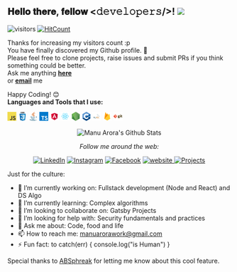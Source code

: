 <!--
**manuarora700/manuarora700** is a ✨ _special_ ✨ repository because its `README.md` (this file) appears on your GitHub profile.

Here are some ideas to get you started:

- 🔭 I’m currently working on ...
- 🌱 I’m currently learning ...
- 👯 I’m looking to collaborate on ...
- 🤔 I’m looking for help with ...
- 💬 Ask me about ...
- 📫 How to reach me: ...
- 😄 Pronouns: ...
- ⚡ Fun fact: ...
-->
<h2> 𝐇𝐞𝐥𝐥𝐨 𝐭𝐡𝐞𝐫𝐞, 𝐟𝐞𝐥𝐥𝐨𝐰 <𝚍𝚎𝚟𝚎𝚕𝚘𝚙𝚎𝚛𝚜/>! <img src="https://github.com/manuarora700/manuarora700/blob/master/gifs/Hi.gif" width="30px"> </h2>

<div align="center" width="50">

<!-- <img src="https://i.imgur.com/dTYwdG1.gif" alt="Welcome!" width="300"/> -->


</div>

![visitors](https://visitor-badge.glitch.me/badge?page_id=manuarora700.manuarora700)
[![HitCount](http://hits.dwyl.com/manuarora700/manuarora700.svg)](http://hits.dwyl.com/manuarora700/manuarora700)
<br>

Thanks for increasing my visitors count :p  <br>
You have finally discovered my Github profile. 👋 <br>
Please feel free to clone projects, raise issues and submit PRs if you think something could be better. <br>
Ask me anything **[here](https://github.com/manuarora700/manuarora700/issues/new)**<br>
or **[email](mailto:manuarorawork@gmail.com)** me

Happy Coding! 😊 <br>
**Languages and Tools that I use:**  

<code><img height="20" src="https://raw.githubusercontent.com/github/explore/80688e429a7d4ef2fca1e82350fe8e3517d3494d/topics/javascript/javascript.png"></code>
<code><img height="20" src="https://raw.githubusercontent.com/github/explore/80688e429a7d4ef2fca1e82350fe8e3517d3494d/topics/css/css.png"></code>
<code><img height="20" src="https://raw.githubusercontent.com/github/explore/80688e429a7d4ef2fca1e82350fe8e3517d3494d/topics/java/java.png"></code>
<code><img height="20" src="https://raw.githubusercontent.com/github/explore/80688e429a7d4ef2fca1e82350fe8e3517d3494d/topics/typescript/typescript.png"></code>
<code><img height="20" src="https://raw.githubusercontent.com/github/explore/80688e429a7d4ef2fca1e82350fe8e3517d3494d/topics/angular/angular.png"></code>
<code><img height="20" src="https://raw.githubusercontent.com/github/explore/80688e429a7d4ef2fca1e82350fe8e3517d3494d/topics/react/react.png"></code>
<code><img height="20" src="https://raw.githubusercontent.com/github/explore/80688e429a7d4ef2fca1e82350fe8e3517d3494d/topics/nodejs/nodejs.png"></code>
<code><img height="20" src="https://raw.githubusercontent.com/github/explore/80688e429a7d4ef2fca1e82350fe8e3517d3494d/topics/cpp/cpp.png"></code>
<code><img height="20" src="https://raw.githubusercontent.com/github/explore/80688e429a7d4ef2fca1e82350fe8e3517d3494d/topics/mysql/mysql.png"></code>
<code><img height="20" src="https://raw.githubusercontent.com/github/explore/80688e429a7d4ef2fca1e82350fe8e3517d3494d/topics/firebase/firebase.png"></code>
<code><img height="20" src="https://raw.githubusercontent.com/github/explore/80688e429a7d4ef2fca1e82350fe8e3517d3494d/topics/git/git.png"></code>
<div align="center">

<img align="center" src="https://github-readme-stats.vercel.app/api?username=manuarora700&show_icons=true&title_color=ffc857&icon_color=8ac926&text_color=daf7dc&bg_color=151515" alt="Manu Arora's Github Stats">



<i>Follow me around the web:</i><br>

<a href="https://www.linkedin.com/in/manuarora28" target="_blank"><img src="https://img.shields.io/badge/LinkedIn-%230077B5.svg?&style=flat-square&logo=linkedin&logoColor=white" alt="LinkedIn"></a>
<a href="https://www.instagram.com/mannupaaji" target="_blank"><img src="https://img.shields.io/badge/Instagram-%23E4405F.svg?&style=flat-square&logo=instagram&logoColor=white" alt="Instagram"></a>
<a href="https://www.facebook.com/Manuarora7000" target="_blank"><img src="https://img.shields.io/badge/Facebook-%231877F2.svg?&style=flat-square&logo=facebook&logoColor=white" alt="Facebook"></a>
<a href="http://www.manupaaji.codes" target="_blank">
<img src="https://img.shields.io/static/v1?label=Website&message=manupaaji.codes&color=%230076D6&style=flat-square&logo=internet-explorer&logoColor=%230076D6" alt="website"/>
</a>
<a href="http://www.manupaaji.codes" target="_blank">
<img src="https://img.shields.io/badge/Projects-72-yellow?&style=flat-square" alt="Projects"/>
</a>

</div>
Just for the culture:

- 🔭 I’m currently working on: Fullstack development (Node and React) and DS Algo
- 🌱 I’m currently learning: Complex algorithms
- 👯 I’m looking to collaborate on: Gatsby Projects
- 🤔 I’m looking for help with: Security fundamentals and practices
- 💬 Ask me about: Code, food and life
- 📫 How to reach me: manuarorawork@gmail.com
- ⚡ Fun fact: to catch(err) { console.log("is Human") }

Special thanks to [ABSphreak](https://www.github.com/absphreak) for letting me know about this cool feature.
